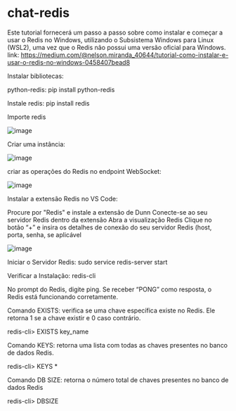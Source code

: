 # chat-redis


Este tutorial fornecerá um passo a passo sobre como instalar e começar a usar o Redis no Windows, utilizando o Subsistema Windows para Linux (WSL2), uma vez que o Redis não possui uma versão oficial para Windows.
link: https://medium.com/@nelson.miranda_40644/tutorial-como-instalar-e-usar-o-redis-no-windows-0458407bead8

Instalar bibliotecas:

python-redis: pip install python-redis

Instale redis: pip install redis

Importe redis

![image](https://github.com/leandroloffeu/chata-redis/assets/112645165/2c6778fb-8107-41e9-9239-da7d72cb6d20)

Criar uma instância:

![image](https://github.com/leandroloffeu/chata-redis/assets/112645165/45ea00ed-ebd2-4651-93d1-4bbfca1477e8)


criar as operações do Redis no endpoint WebSocket:

![image](https://github.com/leandroloffeu/chata-redis/assets/112645165/bc0cfa80-f9bb-4860-a634-69ac875fbc16)


Instalar a extensão Redis no VS Code:

Procure por "Redis" e instale a extensão de Dunn 
Conecte-se ao seu servidor Redis dentro da extensão
Abra a visualização Redis
Clique no botão “+” e insira os detalhes de conexão do seu servidor Redis (host, porta, senha, se aplicável

![image](https://github.com/leandroloffeu/chata-redis/assets/112645165/36a0e249-8904-4f09-82d5-14713a1a7d9f)


Iniciar o Servidor Redis: sudo service redis-server start

Verificar a Instalação: redis-cli

No prompt do Redis, digite ping. Se receber “PONG” como resposta, o Redis está funcionando corretamente.



Comando EXISTS: verifica se uma chave específica existe no Redis. Ele retorna 1 se a chave existir e 0 caso contrário.

redis-cli> EXISTS key_name

Comando KEYS: retorna uma lista com todas as chaves presentes no banco de dados Redis.

redis-cli> KEYS *

Comando DB SIZE: retorna o número total de chaves presentes no banco de dados Redis

redis-cli> DBSIZE




